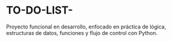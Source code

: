 # TO-DO-LIST-
Proyecto funcional en desarrollo, enfocado en práctica de lógica, estructuras de datos, funciones y flujo de control con Python.
